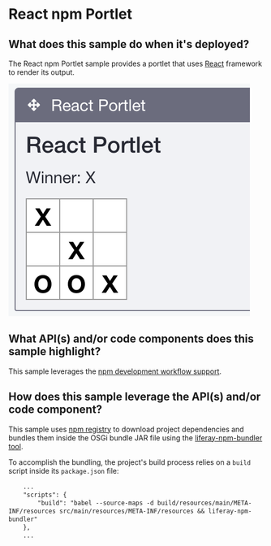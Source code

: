 # React npm Portlet

## What does this sample do when it's deployed?

The React npm Portlet sample provides a portlet that uses [React](https://reactjs.org/) framework to render its output.

![Screenshot of React npm Portlet](screenshot.png)

## What API(s) and/or code components does this sample highlight?

This sample leverages the [npm development workflow support](https://dev.liferay.com/develop/tutorials/-/knowledge_base/7-0/introduction).

## How does this sample leverage the API(s) and/or code component?

This sample uses [npm registry](https://www.npmjs.com/) to download project dependencies and bundles them inside the OSGi bundle JAR file using the [liferay-npm-bundler tool](https://github.com/liferay/liferay-npm-build-tools/tree/master/packages/liferay-npm-bundler).

To accomplish the bundling, the project's build process relies on a `build` script inside its `package.json` file:

```
	...
	"scripts": {
		"build": "babel --source-maps -d build/resources/main/META-INF/resources src/main/resources/META-INF/resources && liferay-npm-bundler"
	},
	...
```

